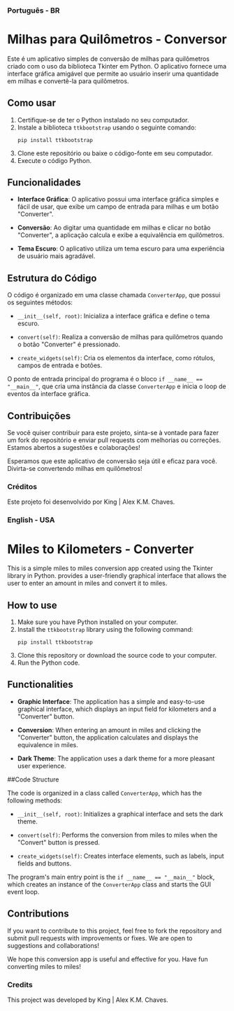 ### Português - BR
# Milhas para Quilômetros - Conversor
Este é um aplicativo simples de conversão de milhas para quilômetros criado com o uso da biblioteca Tkinter em Python. O aplicativo fornece uma interface gráfica amigável que permite ao usuário inserir uma quantidade em milhas e convertê-la para quilômetros.

## Como usar

1. Certifique-se de ter o Python instalado no seu computador.
2. Instale a biblioteca `ttkbootstrap` usando o seguinte comando:
   ```
   pip install ttkbootstrap
   ```
3. Clone este repositório ou baixe o código-fonte em seu computador.
4. Execute o código Python.

## Funcionalidades

- **Interface Gráfica**: O aplicativo possui uma interface gráfica simples e fácil de usar, que exibe um campo de entrada para milhas e um botão "Converter".

- **Conversão**: Ao digitar uma quantidade em milhas e clicar no botão "Converter", a aplicação calcula e exibe a equivalência em quilômetros.

- **Tema Escuro**: O aplicativo utiliza um tema escuro para uma experiência de usuário mais agradável.

## Estrutura do Código

O código é organizado em uma classe chamada `ConverterApp`, que possui os seguintes métodos:

- `__init__(self, root)`: Inicializa a interface gráfica e define o tema escuro.

- `convert(self)`: Realiza a conversão de milhas para quilômetros quando o botão "Converter" é pressionado.

- `create_widgets(self)`: Cria os elementos da interface, como rótulos, campos de entrada e botões.

O ponto de entrada principal do programa é o bloco `if __name__ == "__main__"`, que cria uma instância da classe `ConverterApp` e inicia o loop de eventos da interface gráfica.

## Contribuições

Se você quiser contribuir para este projeto, sinta-se à vontade para fazer um fork do repositório e enviar pull requests com melhorias ou correções. Estamos abertos a sugestões e colaborações!

Esperamos que este aplicativo de conversão seja útil e eficaz para você. Divirta-se convertendo milhas em quilômetros!

### Créditos
Este projeto foi desenvolvido por King | Alex K.M. Chaves.

### English - USA
# Miles to Kilometers - Converter

This is a simple miles to miles conversion app created using the Tkinter library in Python. provides a user-friendly graphical interface that allows the user to enter an amount in miles and convert it to miles.

## How to use

1. Make sure you have Python installed on your computer.
2. Install the `ttkbootstrap` library using the following command:
     ```
     pip install ttkbootstrap
     ```
3. Clone this repository or download the source code to your computer.
4. Run the Python code.

## Functionalities

- **Graphic Interface**: The application has a simple and easy-to-use graphical interface, which displays an input field for kilometers and a "Converter" button.

- **Conversion**: When entering an amount in miles and clicking the "Converter" button, the application calculates and displays the equivalence in miles.

- **Dark Theme**: The application uses a dark theme for a more pleasant user experience.

##Code Structure

The code is organized in a class called `ConverterApp`, which has the following methods:

- `__init__(self, root)`: Initializes a graphical interface and sets the dark theme.

- `convert(self)`: Performs the conversion from miles to miles when the "Convert" button is pressed.

- `create_widgets(self)`: Creates interface elements, such as labels, input fields and buttons.

The program's main entry point is the `if __name__ == "__main__"` block, which creates an instance of the `ConverterApp` class and starts the GUI event loop.

## Contributions

If you want to contribute to this project, feel free to fork the repository and submit pull requests with improvements or fixes. We are open to suggestions and collaborations!

We hope this conversion app is useful and effective for you. Have fun converting miles to miles!

### Credits
This project was developed by King | Alex K.M. Chaves.
